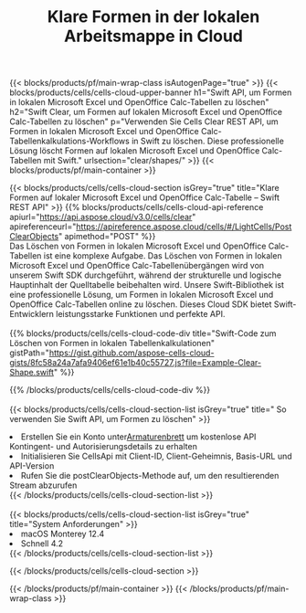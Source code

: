 ﻿---
title:  Klare Formen in der lokalen Arbeitsmappe in Cloud
description: Cloud-APIs und SDKs zum Löschen von Formen unter Microsoft Excel und OpenOffice Calc. Klare Formen auf lokalen Tabellen durch die Cells Cloud API. SDK unterstützt verschiedene Entwicklungssprachen. Dazu gehören Android, C#, Go, Java, NodeJS, Perl, PHP, Python, Ruby und Swift.
url: /de/swift/clear/shapes/
---
{{< blocks/products/pf/main-wrap-class isAutogenPage="true" >}}
{{< blocks/products/cells/cells-cloud-upper-banner h1="Swift API, um Formen in lokalen Microsoft Excel und OpenOffice Calc-Tabellen zu löschen" h2="Swift Clear, um Formen auf lokalen Microsoft Excel und OpenOffice Calc-Tabellen zu löschen" p="Verwenden Sie Cells Clear REST API, um Formen in lokalen Microsoft Excel und OpenOffice Calc-Tabellenkalkulations-Workflows in Swift zu löschen. Diese professionelle Lösung löscht Formen auf lokalen Microsoft Excel und OpenOffice Calc-Tabellen mit Swift." urlsection="clear/shapes/" >}}
{{< blocks/products/pf/main-container >}}

{{< blocks/products/cells/cells-cloud-section isGrey="true" title="Klare Formen auf lokaler Microsoft Excel und OpenOffice Calc-Tabelle – Swift REST API" >}}
{{% blocks/products/cells/cells-cloud-api-reference apiurl="https://api.aspose.cloud/v3.0/cells/clear" apireferenceurl="https://apireference.aspose.cloud/cells/#/LightCells/PostClearObjects" apimethod="POST" %}}
<br/>
Das Löschen von Formen in lokalen Microsoft Excel und OpenOffice Calc-Tabellen ist eine komplexe Aufgabe. Das Löschen von Formen in lokalen Microsoft Excel und OpenOffice Calc-Tabellenübergängen wird von unserem Swift SDK durchgeführt, während der strukturelle und logische Hauptinhalt der Quelltabelle beibehalten wird. Unsere Swift-Bibliothek ist eine professionelle Lösung, um Formen in lokalen Microsoft Excel und OpenOffice Calc-Tabellen online zu löschen. Dieses Cloud SDK bietet Swift-Entwicklern leistungsstarke Funktionen und perfekte API.
<br/>
<br/>
{{% blocks/products/cells/cells-cloud-code-div title="Swift-Code zum Löschen von Formen in lokalen Tabellenkalkulationen" gistPath="https://gist.github.com/aspose-cells-cloud-gists/8fc58a24a7afa9406ef61e1b40c55727.js?file=Example-Clear-Shape.swift" %}}
  
{{% /blocks/products/cells/cells-cloud-code-div %}}
<br/>
<br/>
{{< blocks/products/cells/cells-cloud-section-list isGrey="true" title=" So verwenden Sie Swift API, um Formen zu löschen" >}}
<li> Erstellen Sie ein Konto unter<a href="https://dashboard.aspose.cloud/">Armaturenbrett</a> um kostenlose API Kontingent- und Autorisierungsdetails zu erhalten</li>
<li>Initialisieren Sie CellsApi mit Client-ID, Client-Geheimnis, Basis-URL und API-Version</li>
<li>Rufen Sie die postClearObjects-Methode auf, um den resultierenden Stream abzurufen</li>
{{< /blocks/products/cells/cells-cloud-section-list >}}
<br/>
<br/>
{{< blocks/products/cells/cells-cloud-section-list isGrey="true" title="System Anforderungen" >}}
<li>macOS Monterey 12.4</li>
<li>Schnell 4.2</li>
{{< /blocks/products/cells/cells-cloud-section-list >}}

{{< /blocks/products/cells/cells-cloud-section >}}

{{< /blocks/products/pf/main-container >}}
{{< /blocks/products/pf/main-wrap-class >}}
